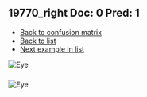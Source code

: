 ## 19770_right Doc: 0 Pred: 1
- [Back to confusion matrix](https://github.com/juliandewit/kaggle_retinopathy/blob/master/matrix.md)
- [Back to list](https://github.com/juliandewit/kaggle_retinopathy/blob/master/lists/01/list.md)
- [Next example in list](https://github.com/juliandewit/kaggle_retinopathy/blob/master/lists/01/19/1981_right.md)

![Eye](https://retinopaty.blob.core.windows.net/size1024/19770_right_0.jpeg)

### 

![Eye]()
